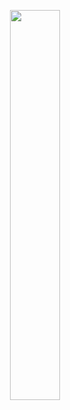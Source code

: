 <p align="center">
<img src="https://telegra.ph/file/d33e8bc2bc9b0bbdd25e7.jpg" width="40%" style="margin-left: auto;margin-right: auto;display: block;">

</p>
<p align="center">
<a href="#"><img title="FDLMODZZ BOT" src="https://img.shields.io/badge/-FDLMODZZ-red
